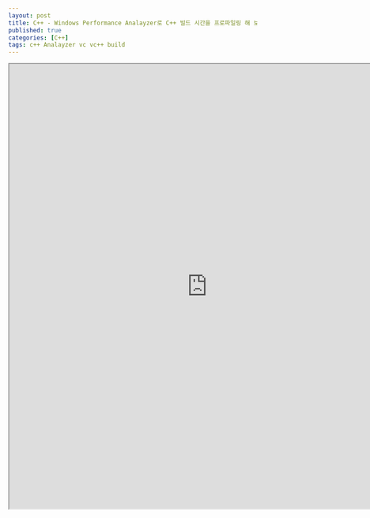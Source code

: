 ```yaml
---
layout: post
title: C++ - Windows Performance Analayzer로 C++ 빌드 시간을 프로파일링 해 보자
published: true
categories: [C++]
tags: c++ Analayzer vc vc++ build
---
```

<iframe width="800" height="900" src="https://docs.google.com/document/d/e/2PACX-1vTMu4oCzis5Cv9Fe_rJn1F-5NzSr6FfnVhujBPHIU4U6aIZrnGmXf42YZOU3dHPpVJvMH7kLkoB4l_4/pub?embedded=true"></iframe>    
  